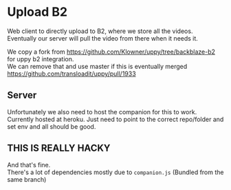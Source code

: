 # Upload B2

Web client to directly upload to B2, where we store all the videos.  
Eventually our server will pull the video from there when it needs it.

We copy a fork from https://github.com/Klowner/uppy/tree/backblaze-b2 for uppy b2 integration.  
We can remove that and use master if this is eventually merged https://github.com/transloadit/uppy/pull/1933

## Server
Unfortunately we also need to host the companion for this to work. Currently hosted at heroku. Just need to point to the correct repo/folder and set env and all should be good.

## THIS IS REALLY HACKY
And that's fine.  
There's a lot of dependencies mostly due to `companion.js` (Bundled from the same branch)
